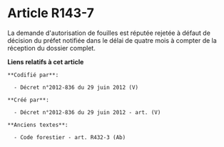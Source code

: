 # Article R143-7

La demande d'autorisation de fouilles est réputée rejetée à défaut de décision du préfet notifiée dans le délai de quatre
mois à compter de la réception du dossier complet.

**Liens relatifs à cet article**

	**Codifié par**:

	  - Décret n°2012-836 du 29 juin 2012 (V)

	**Créé par**:

	  - Décret n°2012-836 du 29 juin 2012 - art. (V)

	**Anciens textes**:

	  - Code forestier - art. R432-3 (Ab)
